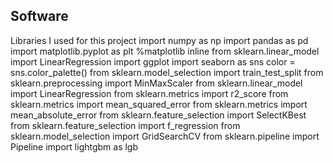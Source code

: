 ## Software
Libraries I used for this project
import numpy as np
import pandas as pd
import matplotlib.pyplot as plt
%matplotlib inline
from sklearn.linear_model import LinearRegression
import ggplot
import seaborn as sns
color = sns.color_palette()
from sklearn.model_selection import train_test_split
from sklearn.preprocessing import MinMaxScaler
from sklearn.linear_model import LinearRegression
from sklearn.metrics import r2_score
from sklearn.metrics import mean_squared_error
from sklearn.metrics import mean_absolute_error
from sklearn.feature_selection import SelectKBest
from sklearn.feature_selection import f_regression
from sklearn.model_selection import GridSearchCV
from sklearn.pipeline import Pipeline
import lightgbm as lgb
